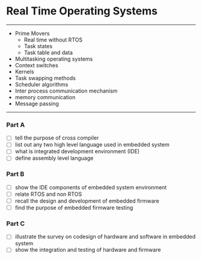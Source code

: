 # Real Time Operating Systems
---
- Prime Movers
	- Real time without RTOS
	- Task states
	- Task table and data
- Multitasking operating systems
- Context switches
- Kernels
- Task swapping methods
- Scheduler algorithms
- Inter process communication mechanism
- memory communication
- Message passing
---
### Part A
- [ ] tell the purpose of cross compiler
- [ ] list out any two high level language used in embedded system
- [ ] what is integrated development environment (IDE)
- [ ] define assembly level language

### Part B
- [ ] show the IDE components of embedded system environment 
- [ ] relate RTOS and non RTOS
- [ ] recall the design and development of embedded firmware
- [ ] find the purpose of embedded firmware testing

### Part C
- [ ] illustrate the survey on codesign of hardware and software in embedded system
- [ ] show the integration and testing of hardware and firmware
